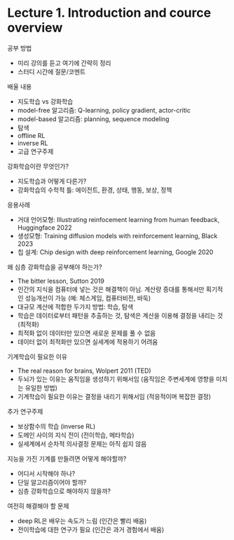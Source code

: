 # Lecture 1. Introduction and cource overview

공부 방법
- 미리 강의를 듣고 여기에 간략히 정리
- 스터디 시간에 질문/코멘트

배울 내용
- 지도학습 vs 강화학습
- model-free 알고리즘: Q-learning, policy gradient, actor-critic
- model-based 알고리즘: planning, sequence modeling
- 탐색
- offline RL
- inverse RL
- 고급 연구주제

강화학습이란 무엇인가?
- 지도학습과 어떻게 다른가?
- 강화학습의 수학적 틀: 에이전트, 환경, 상태, 행동, 보상, 정책

응용사례
- 거대 언어모형: Illustrating reinfocement learning from human feedback, Huggingface 2022
- 생성모형: Training diffusion models with reinforcement learning, Black 2023
- 칩 설계: Chip design with deep reinforcement learning, Google 2020

왜 심층 강화학습을 공부해야 하는가?
- The bitter lesson, Sutton 2019 
- 인간의 지식을 컴퓨터에 넣는 것은 해결책이 아님. 계산량 증대를 통해서만 획기적인 성능개선이 가능 (예: 체스게임, 컴퓨터비전, 바둑)
- 대규모 계산에 적합한 두가지 방법: 학습, 탐색
- 학습은 데이터로부터 패턴을 추출하는 것, 탐색은 계산을 이용해 결정을 내리는 것 (최적화)
- 최적화 없이 데이터만 있으면 새로운 문제를 풀 수 없음
- 데이터 없이 최적화만 있으면 실세계에 적용하기 어려움

기계학습이 필요한 이유
- The real reason for brains, Wolpert 2011 (TED)
- 두뇌가 있는 이유는 움직임을 생성하기 위해서임 (움직임은 주변세계에 영향을 미치는 유일한 방법) 
- 기계학습이 필요한 이유는 결정을 내리기 위해서임 (적응적이며 복잡한 결정)

추가 연구주제
- 보상함수의 학습 (inverse RL)
- 도메인 사이의 지식 전이 (전이학습, 메타학습)
- 실세계에서 순차적 의사결정 문제는 아직 쉽지 않음 

지능을 가진 기계를 만들려면 어떻게 해야할까?
- 어디서 시작해야 하나?
- 단일 알고리즘이어야 할까?
- 심층 강화학습으로 해야하지 않을까?

여전히 해결해야 할 문제
- deep RL은 배우는 속도가 느림 (인간은 빨리 배움)
- 전이학습에 대한 연구가 필요 (인간은 과거 경험에서 배움)
